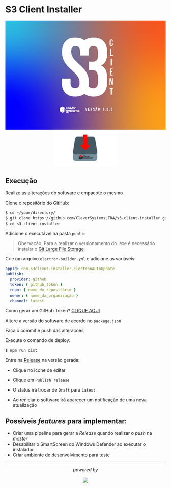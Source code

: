 # S3 Client Installer

<div align="center">
  <img src="/infra/images/splash.bmp" width="550" alt="capa">
</div>

<div align="center">
  <img src="/infra/images/capa.png" width="200" alt="install">
</div>

## Execução

Realize as alterações do software e empacote o mesmo

Clone o repositório do GitHub:

```bash
$ cd ~/your/directory/
$ git clone https://github.com/CleverSystemsLTDA/s3-client-installer.git
$ cd s3-client-installer
```

Adicione o executável na pasta `public`

> Obervação:
> Para a realizar o versionamento do .exe é necessário instalar o [Git Large File Storage](https://git-lfs.com/)

Crie um arquivo `electron-builder.yml` e adicione as variáveis:

```yml
appId: com.s3client-installer.ElectronAutoUpdate
publish:
  provider: github
  token: { github_token }
  repo: { nome_do_repositório }
  owner: { nome_da_organização }
  channel: latest
```

Como gerar um GitHub Token? [CLIQUE AQUI](https://docs.github.com/pt/authentication/keeping-your-account-and-data-secure/managing-your-personal-access-tokens)

Altere a versão do software de acordo no `package.json`

Faça o commit e push das alterações

Execute o comando de deploy:

```bash
$ npm run dist
```

Entre na [Release](https://github.com/CleverSystemsLTDA/s3-client-installer/releases) na versão gerada:

- Clique no icone de editar
- Clique em `Publish release`
- O status irá trocar de `Draft` para `Latest`

- Ao reniciar o software irá aparecer um notificação de uma nova atualização

## Possíveis _features_ para implementar:

- Criar uma pipeline para gerar a _Release_ quando realizar o _push_ na _master_
- Desabilitar o SmartScreen do Windows Defender ao executar o instalador
- Criar ambiente de desenvolvimento para teste

<hr/>
<p align="center"><i>powered by</i><br/><br/>
<a href="http://www.cleversystems.com.br/" target="_blank"><img width="250"src="https://cleversystems.com.br/wp-content/uploads/2021/01/site_logo.png"></a>
</p>

